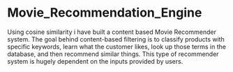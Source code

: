 # Movie_Recommendation_Engine
Using cosine similarity i have built a content based Movie Recommender system.
The goal behind content-based filtering is to classify products with specific keywords, learn what the customer likes, look up those terms in the database, and then recommend similar things.
This type of recommender system is hugely dependent on the inputs provided by users.
